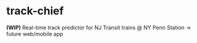 # track-chief
**(WIP)** Real-time track predictor for NJ Transit trains @ NY Penn Station -> future web/mobile app
